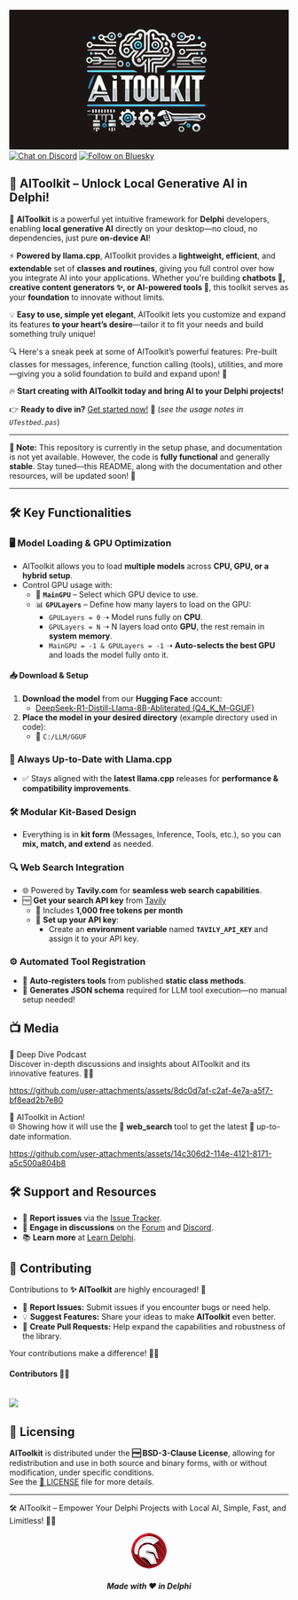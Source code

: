 ![AIToolkit](media/aitoolkit.png)  
[![Chat on Discord](https://img.shields.io/discord/754884471324672040?style=for-the-badge)](https://discord.gg/tPWjMwK)
[![Follow on Bluesky](https://img.shields.io/badge/Bluesky-tinyBigGAMES-blue?style=for-the-badge&logo=bluesky)](https://bsky.app/profile/tinybiggames.com)  

## 🚀 AIToolkit – Unlock Local Generative AI in Delphi!

🔹 **AIToolkit** is a powerful yet intuitive framework for **Delphi** developers, enabling **local generative AI** directly on your desktop—no cloud, no dependencies, just pure **on-device AI**!  

⚡ **Powered by llama.cpp**, AIToolkit provides a **lightweight, efficient**, and **extendable** set of **classes and routines**, giving you full control over how you integrate AI into your applications. Whether you're building **chatbots 🤖, creative content generators ✨, or AI-powered tools 🔧**, this toolkit serves as your **foundation** to innovate without limits.  

💡 **Easy to use, simple yet elegant**, AIToolkit lets you customize and expand its features **to your heart’s desire**—tailor it to fit your needs and build something truly unique!  

🔍 Here's a sneak peek at some of AIToolkit’s powerful features: Pre-built classes for messages, inference, function calling (tools), utilities, and more—giving you a solid foundation to build and expand upon! 🚀

🔥 **Start creating with AIToolkit today and bring AI to your Delphi projects!**  

👉 **Ready to dive in?** [Get started now!](https://github.com/tinyBigGAMES/AIToolkit/archive/refs/heads/main.zip) 🚀 (*see the usage notes in `UTestbed.pas`*)

---

**🚧 Note:** This repository is currently in the setup phase, and documentation is not yet available. However, the code is **fully functional** and generally **stable**. Stay tuned—this README, along with the documentation and other resources, will be updated soon! 🚀

---

## 🛠️ Key Functionalities

### 🖥️ Model Loading & GPU Optimization  
- AIToolkit allows you to load **multiple models** across **CPU, GPU, or a hybrid setup**.  
- Control GPU usage with:  
  - 🎯 **`MainGPU`** – Select which GPU device to use.  
  - 📊 **`GPULayers`** – Define how many layers to load on the GPU:  
    - `GPULayers = 0` ➝ Model runs fully on **CPU**.  
    - `GPULayers = N` ➝ N layers load onto **GPU**, the rest remain in **system memory**.  
    - `MainGPU = -1 & GPULayers = -1` ➝ **Auto-selects the best GPU** and loads the model fully onto it.  

#### 📥 Download & Setup  
1. **Download the model** from our **Hugging Face** account:  
   - [DeepSeek-R1-Distill-Llama-8B-Abliterated (Q4_K_M-GGUF)](https://huggingface.co/tinybiggames/DeepSeek-R1-Distill-Llama-8B-abliterated-Q4_K_M-GGUF/resolve/main/deepseek-r1-distill-llama-8b-abliterated-q4_k_m.gguf?download=true)  
2. **Place the model in your desired directory** (example directory used in code):  
   - 📂 `C:/LLM/GGUF`  

### 🔄 Always Up-to-Date with Llama.cpp  
- ✅ Stays aligned with the **latest llama.cpp** releases for **performance & compatibility improvements**.  

### 🛠️ Modular Kit-Based Design  
- Everything is in **kit form** (Messages, Inference, Tools, etc.), so you can **mix, match, and extend** as needed.  

### 🔍 Web Search Integration  
- 🌐 Powered by **Tavily.com** for **seamless web search capabilities**.  
- 🆓 **Get your search API key** from [Tavily](https://tavily.com/)  
  - 🎁 Includes **1,000 free tokens per month**  
  - 🔑 **Set up your API key**:  
    - Create an **environment variable** named **`TAVILY_API_KEY`** and assign it to your API key.  

### ⚙️ Automated Tool Registration  
- 🔧 **Auto-registers tools** from published **static class methods**.  
- 📜 **Generates JSON schema** required for LLM tool execution—no manual setup needed!  

## 📺 Media

🌊 Deep Dive Podcast  
Discover in-depth discussions and insights about AIToolkit and its innovative features. 🚀✨

https://github.com/user-attachments/assets/8dc0d7af-c2af-4e7a-a5f7-bf8ead2b7e80

🚀 AIToolkit in Action!  
🌐 Showing how it will use the 🔎 **web_search** tool to get the latest 📢 up-to-date information.

https://github.com/user-attachments/assets/14c306d2-114e-4121-8171-a5c500a804b8

## 🛠️ Support and Resources

- 🐞 **Report issues** via the [Issue Tracker](https://github.com/tinyBigGAMES/AIToolkit/issues).
- 💬 **Engage in discussions** on the [Forum](https://github.com/tinyBigGAMES/AIToolkit/discussions) and [Discord](https://discord.gg/tPWjMwK).
- 📚 **Learn more** at [Learn Delphi](https://learndelphi.org).

## 🤝 Contributing  

Contributions to **✨ AIToolkit** are highly encouraged! 🌟  
- 🐛 **Report Issues:** Submit issues if you encounter bugs or need help.  
- 💡 **Suggest Features:** Share your ideas to make **AIToolkit** even better.  
- 🔧 **Create Pull Requests:** Help expand the capabilities and robustness of the library.  

Your contributions make a difference! 🙌✨

#### Contributors 👥🤝
<br/>

<a href="https://github.com/tinyBigGAMES/AIToolkit/graphs/contributors">
  <img src="https://contrib.rocks/image?repo=tinyBigGAMES/AIToolkit&max=250&columns=10&anon=1" />
</a>

## 📜 Licensing

**AIToolkit** is distributed under the **🆓 BSD-3-Clause License**, allowing for redistribution and use in both source and binary forms, with or without modification, under specific conditions.  
See the [📜 LICENSE](https://github.com/tinyBigGAMES/AIToolkit?tab=BSD-3-Clause-1-ov-file#BSD-3-Clause-1-ov-file) file for more details.

---

🛠️ AIToolkit – Empower Your Delphi Projects with Local AI, Simple, Fast, and Limitless! 🚀🤖

<p align="center">
<img src="media/delphi.png" alt="Delphi">
</p>
<h5 align="center">
  
Made with ❤️ in Delphi  
